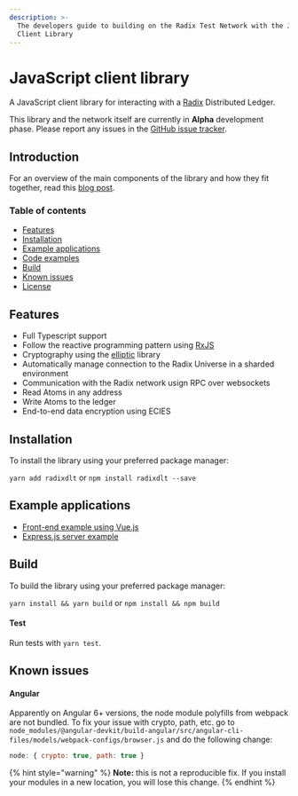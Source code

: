 ```yaml
---
description: >-
  The developers guide to building on the Radix Test Network with the JavaScript
  Client Library
---
```


# JavaScript client library

A JavaScript client library for interacting with a [Radix](https://www.radixdlt.com/) Distributed Ledger.

This library and the network itself are currently in **Alpha** development phase. Please report any issues in the [GitHub issue tracker](https://github.com/radixdlt/radixdlt-js/issues).

## Introduction

For an overview of the main components of the library and how they fit together, read this [blog post](https://www.radixdlt.com/post/introducing-the-radix-javascript-library).

### Table of contents <a id="table-of-contents"></a>

* ​[Features](./#features)​
* ​[Installation](./#installation)​
* ​[Example applications](./#example-applications)​
* ​[Code examples](examples/code-examples/)​
* ​[Build](./#build)​
* ​[Known issues](./#known-issues)​
* ​[License](https://github.com/radixdlt/radixdlt-js#license)​

## Features

* Full Typescript support
* Follow the reactive programming pattern using [RxJS](https://rxjs-dev.firebaseapp.com/)​
* Cryptography using the [elliptic](https://github.com/indutny/elliptic) library
* Automatically manage connection to the Radix Universe in a sharded environment
* Communication with the Radix network usign RPC over websockets
* Read Atoms in any address
* Write Atoms to the ledger
* End-to-end data encryption using ECIES

## Installation

To install the library using your preferred package manager:

`yarn add radixdlt` or `npm install radixdlt --save`

## Example applications

* ​[Front-end example using Vue.js](https://github.com/radixdlt/radixdlt-js-skeleton)​
* ​[Express.js server example](https://github.com/radixdlt/radixdlt-js-server-example)​

## Build

To build the library using your preferred package manager:

`yarn install && yarn build` or `npm install && npm build`

#### Test <a id="test"></a>

Run tests with `yarn test`.

## Known issues

#### Angular <a id="angular"></a>

Apparently on Angular 6+ versions, the node module polyfills from webpack are not bundled. To fix your issue with crypto, path, etc. go to `node_modules/@angular-devkit/build-angular/src/angular-cli-files/models/webpack-configs/browser.js` and do the following change:

```javascript
node: { crypto: true, path: true }
```

{% hint style="warning" %}
**Note:** this is not a reproducible fix. If you install your modules in a new location, you will lose this change.
{% endhint %}

